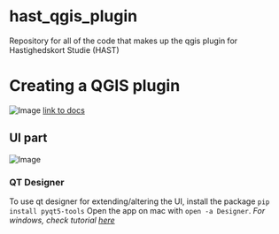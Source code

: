 # hast_qgis_plugin
Repository for all of the code that makes up the qgis plugin for Hastighedskort Studie (HAST)


# Creating a QGIS plugin
![Image](https://user-images.githubusercontent.com/56345889/228541727-17eacf0e-2a14-4140-abd5-297d64ebf6ba.png)
[link to docs](https://docs.qgis.org/3.28/en/docs/pyqgis_developer_cookbook/plugins/plugins.html) 
## UI part
![Image](https://user-images.githubusercontent.com/56345889/228542545-f9a45ca2-7869-4585-92d2-5524ff2d3646.png)
### QT Designer
To use qt designer for extending/altering the UI, install the package `pip install pyqt5-tools`
Open the app on mac with `open -a Designer`.
*For windows, check tutorial [here](https://www.youtube.com/watch?v=FVpho_UiDAY)*
